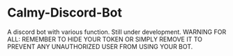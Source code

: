 # Calmy-Discord-Bot
A discord bot with various function. Still under development.
WARNING FOR ALL: REMEMBER TO HIDE YOUR TOKEN OR SIMPLY REMOVE IT TO PREVENT ANY UNAUTHORIZED USER FROM USING YOUR BOT.
